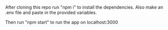After cloning this repo run "npm i" to install the dependencies. Also make an .env file and paste in the provided variables.

Then run "npm start" to run the app on localhost:3000
